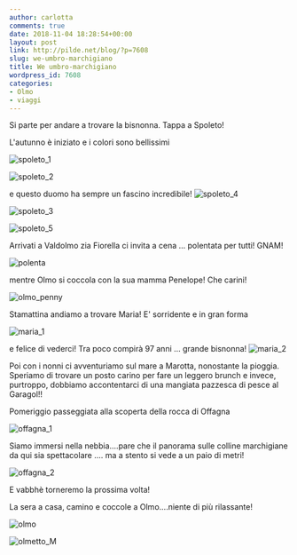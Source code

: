 ```yaml
---
author: carlotta
comments: true
date: 2018-11-04 18:28:54+00:00
layout: post
link: http://pilde.net/blog/?p=7608
slug: we-umbro-marchigiano
title: We umbro-marchigiano
wordpress_id: 7608
categories:
- Olmo
- viaggi
---
```


Si parte per andare a trovare la bisnonna. Tappa a Spoleto!

L'autunno è iniziato e i colori sono bellissimi

![spoleto_1](http://pilde.net/blog/wp-content/uploads/2018/12/spoleto_1.png)


 ![spoleto_2](http://pilde.net/blog/wp-content/uploads/2018/12/spoleto_2.png)


e questo duomo ha sempre un fascino incredibile! ![spoleto_4](http://pilde.net/blog/wp-content/uploads/2018/12/spoleto_4.png)


 ![spoleto_3](http://pilde.net/blog/wp-content/uploads/2018/12/spoleto_3.png)


 ![spoleto_5](http://pilde.net/blog/wp-content/uploads/2018/12/spoleto_5.png)


Arrivati a Valdolmo zia Fiorella ci invita a cena ... polentata per tutti! GNAM!

![polenta](http://pilde.net/blog/wp-content/uploads/2018/12/polenta.jpg)


mentre Olmo si coccola con la sua mamma Penelope! Che carini!

![olmo_penny](http://pilde.net/blog/wp-content/uploads/2018/12/olmo_penny.jpg)


Stamattina andiamo a trovare Maria! E' sorridente e in gran forma

![maria_1](http://pilde.net/blog/wp-content/uploads/2018/12/maria_1.jpg)


e felice di vederci! Tra poco compirà 97 anni ... grande bisnonna! ![maria_2](http://pilde.net/blog/wp-content/uploads/2018/12/maria_2.jpg)


Poi con i nonni ci avventuriamo sul mare a Marotta, nonostante la pioggia. Speriamo di trovare un posto carino per fare un leggero brunch e invece, purtroppo, dobbiamo accontentarci di una mangiata pazzesca di pesce al Garagol!!

Pomeriggio passeggiata alla scoperta della rocca di Offagna

![offagna_1](http://pilde.net/blog/wp-content/uploads/2018/12/offagna_1.jpg)


Siamo immersi nella nebbia....pare che il panorama sulle colline marchigiane da qui sia spettacolare .... ma a stento si vede a un paio di metri!

![offagna_2](http://pilde.net/blog/wp-content/uploads/2018/12/offagna_2.jpg)


E vabbhè torneremo la prossima volta!

La sera a casa, camino e coccole a Olmo....niente di più rilassante!

![olmo](http://pilde.net/blog/wp-content/uploads/2018/12/olmo.jpg)


 ![olmetto_M](http://pilde.net/blog/wp-content/uploads/2018/12/olmetto_M.jpg)



